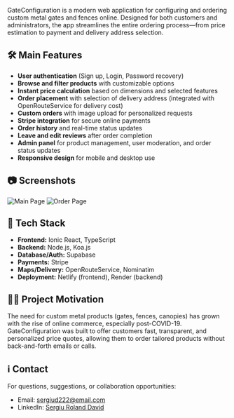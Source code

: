 
GateConfiguration is a modern web application for configuring and ordering custom metal gates and fences online. Designed for both customers and administrators, the app streamlines the entire ordering process—from price estimation to payment and delivery address selection.
## 🛠️ Main Features
- **User authentication** (Sign up, Login, Password recovery)
- **Browse and filter products** with customizable options
- **Instant price calculation** based on dimensions and selected features
- **Order placement** with selection of delivery address (integrated with OpenRouteService for delivery cost)
- **Custom orders** with image upload for personalized requests
- **Stripe integration** for secure online payments
- **Order history** and real-time status updates
- **Leave and edit reviews** after order completion
- **Admin panel** for product management, user moderation, and order status updates
- **Responsive design** for mobile and desktop use

## 📷 Screenshots

![Main Page](screenshots/mainpage.png)
![Order Page](screenshots/order.png)
<!-- Add your real screenshots here -->

## 🧩 Tech Stack
- **Frontend:** Ionic React, TypeScript
- **Backend:** Node.js, Koa.js
- **Database/Auth:** Supabase
- **Payments:** Stripe
- **Maps/Delivery:** OpenRouteService, Nominatim
- **Deployment:** Netlify (frontend), Render (backend)

## 👨‍💻 Project Motivation
The need for custom metal products (gates, fences, canopies) has grown with the rise of online commerce, especially post-COVID-19. GateConfiguration was built to offer customers fast, transparent, and personalized price quotes, allowing them to order tailored products without back-and-forth emails or calls.


## ℹ️ Contact
For questions, suggestions, or collaboration opportunities:
- Email: sergiud222@email.com
- LinkedIn: [Sergiu Roland David](https://www.linkedin.com/in/sergiu-roland-david-04b462271/)
